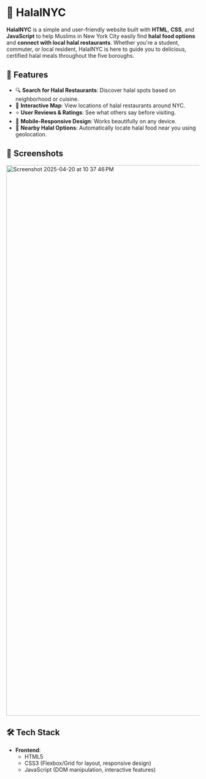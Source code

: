 # 🕌 HalalNYC

**HalalNYC** is a simple and user-friendly website built with **HTML**, **CSS**, and **JavaScript** to help Muslims in New York City easily find **halal food options** and **connect with local halal restaurants**. Whether you're a student, commuter, or local resident, HalalNYC is here to guide you to delicious, certified halal meals throughout the five boroughs.

## 🌟 Features

- 🔍 **Search for Halal Restaurants**: Discover halal spots based on neighborhood or cuisine.
- 📍 **Interactive Map**: View locations of halal restaurants around NYC.
- ⭐ **User Reviews & Ratings**: See what others say before visiting.
- 📱 **Mobile-Responsive Design**: Works beautifully on any device.
- 🧭 **Nearby Halal Options**: Automatically locate halal food near you using geolocation.

## 📸 Screenshots

<img width="1435" alt="Screenshot 2025-04-20 at 10 37 46 PM" src="https://github.com/user-attachments/assets/24d940fc-2215-4c3b-959e-d3281e0195f5" />

## 🛠 Tech Stack

- **Frontend**:  
  - HTML5  
  - CSS3 (Flexbox/Grid for layout, responsive design)  
  - JavaScript (DOM manipulation, interactive features)  

